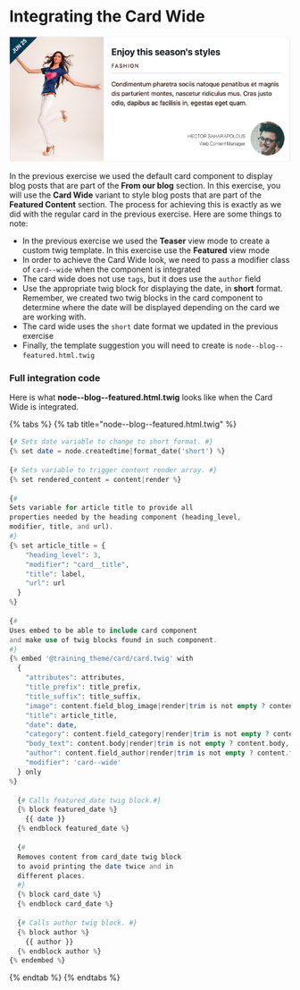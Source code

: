 # Integrating the Card Wide

![Card Wide variant](../.gitbook/assets/card-wide.png)

In the previous exercise we used the default card component to display blog posts that are part of the **From our blog** section.  In this exercise, you will use the **Card Wide** variant to style blog posts that are part of the **Featured Content** section.  The process for achieving this is exactly as we did with the regular card in the previous exercise.  Here are some things to note:

* In the previous exercise we used the **Teaser** view mode to create a custom twig template.  In this exercise use the **Featured** view mode
* In order to achieve the Card Wide look, we need to pass a modifier class of `card--wide` when the component is integrated
* The card wide does not use `tags`, but it does use the `author` field
* Use the appropriate twig block for displaying the date, in **short** format.  Remember, we created two twig blocks in the card component to determine where the date will be displayed depending on the card we are working with.
* The card wide uses the `short` date format we updated in the previous exercise
* Finally, the template suggestion you will need to create is `node--blog--featured.html.twig`

### Full integration code

Here is what **node--blog--featured.html.twig** looks like when the Card Wide is integrated.

{% tabs %}
{% tab title="node--blog--featured.html.twig" %}
```php
{# Sets date variable to change to short format. #}
{% set date = node.createdtime|format_date('short') %}

{# Sets variable to trigger content render array. #}
{% set rendered_content = content|render %}

{#
Sets variable for article title to provide all
properties needed by the heading component (heading_level,
modifier, title, and url).
#}
{% set article_title = {
    "heading_level": 3,
    "modifier": "card__title",
    "title": label,
    "url": url
  }
%}

{#
Uses embed to be able to include card component
and make use of twig blocks found in such component.
#}
{% embed '@training_theme/card/card.twig' with
  {
    "attributes": attributes,
    "title_prefix": title_prefix,
    "title_suffix": title_suffix,
    "image": content.field_blog_image|render|trim is not empty ? content.field_blog_image,
    "title": article_title,
    "date": date,
    "category": content.field_category|render|trim is not empty ? content.field_category,
    "body_text": content.body|render|trim is not empty ? content.body,
    "author": content.field_author|render|trim is not empty ? content.field_author,
    "modifier": 'card--wide'
  } only
%}

  {# Calls featured_date twig block.#}
  {% block featured_date %}
    {{ date }}
  {% endblock featured_date %}

  {#
  Removes content from card_date twig block
  to avoid printing the date twice and in
  different places.
  #}
  {% block card_date %}
  {% endblock card_date %}

  {# Calls author twig block. #}
  {% block author %}
    {{ author }}
  {% endblock author %}
{% endembed %}
```
{% endtab %}
{% endtabs %}
